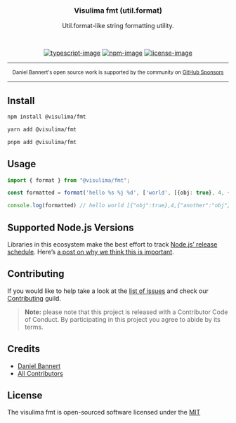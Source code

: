 <div align="center">
  <h3>Visulima fmt (util.format)</h3>
  <p>
  Util.format-like string formatting utility.
  </p>
</div>

<br />

<div align="center">

[![typescript-image]][typescript-url] [![npm-image]][npm-url] [![license-image]][license-url]

</div>

---

<div align="center">
    <p>
        <sup>
            Daniel Bannert's open source work is supported by the community on <a href="https://github.com/sponsors/prisis">GitHub Sponsors</a>
        </sup>
    </p>
</div>

---

## Install

```sh
npm install @visulima/fmt
```

```sh
yarn add @visulima/fmt
```

```sh
pnpm add @visulima/fmt
```

## Usage

```typescript
import { format } from "@visulima/fmt";

const formatted = format('hello %s %j %d', ['world', [{obj: true}, 4, {another: 'obj'}]])

console.log(formatted) // hello world [{"obj":true},4,{"another":"obj"}] NaN
```

## Supported Node.js Versions

Libraries in this ecosystem make the best effort to track [Node.js’ release schedule](https://github.com/nodejs/release#release-schedule).
Here’s [a post on why we think this is important](https://medium.com/the-node-js-collection/maintainers-should-consider-following-node-js-release-schedule-ab08ed4de71a).

## Contributing

If you would like to help take a look at the [list of issues](https://github.com/visulima/visulima/issues) and check our [Contributing](.github/CONTRIBUTING.md) guild.

> **Note:** please note that this project is released with a Contributor Code of Conduct. By participating in this project you agree to abide by its terms.

## Credits

-   [Daniel Bannert](https://github.com/prisis)
-   [All Contributors](https://github.com/visulima/visulima/graphs/contributors)

## License

The visulima fmt is open-sourced software licensed under the [MIT][license-url]

[typescript-image]: https://img.shields.io/badge/Typescript-294E80.svg?style=for-the-badge&logo=typescript
[typescript-url]: "typescript"
[license-image]: https://img.shields.io/npm/l/@visulima/fmt?color=blueviolet&style=for-the-badge
[license-url]: LICENSE.md "license"
[npm-image]: https://img.shields.io/npm/v/@visulima/fmt/latest.svg?style=for-the-badge&logo=npm
[npm-url]: https://www.npmjs.com/package/@visulima/fmt/v/latest "npm"
